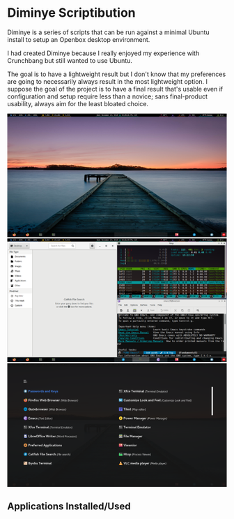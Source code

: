 # Diminye Scriptibution

Diminye is a series of scripts that can be run against a minimal Ubuntu install to setup an Openbox desktop environment.

I had created Diminye because I really enjoyed my experience with Crunchbang but still wanted to use Ubuntu.

The goal is to have a lightweight result but I don't know that my preferences are going to necessarily always result in the most lightweight option. I suppose the goal of the project is to have a final result that's usable even if configuration and setup require less than a novice; sans final-product usability, always aim for the least bloated choice.

![A picture of the desktop on the third workspace with the desktop wallpaper, of a sunset, visible and the two top/bottom panels](Desktop_Wallpaper.png) ![A picture of the desktop on the third workspace with the programs Catfish, left; a URXVT terminal running Htop, top right; and the GUI version of Emacs, bottom right, present in the third workspace](Applications.png "Not all applications screenshotted are present in a default installation of Diminye") ![A picture of the application launcher, a stylized Rofi, open with various applications visible; Rofi has been stylized to lightly-transparent gray with white text](Launcher.png)

## Applications Installed/Used

